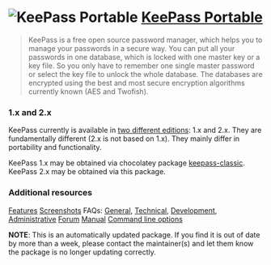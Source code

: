 # ![KeePass Portable](https://cdn.jsdelivr.net/gh/pauby/ChocoPackages@be7abc17/icons/keepass.png "KeePass Logo") [KeePass Portable](https://chocolatey.org/packages/keepass.portable)

>KeePass is a free open source password manager, which helps you to manage your passwords in a secure way. You can put all your passwords in one database, which is locked with one master key or a key file. So you only have to remember one single master password or select the key file to unlock the whole database. The databases are encrypted using the best and most secure encryption algorithms currently known (AES and Twofish).

### 1.x and 2.x

KeePass currently is available in [two different editions](http://keepass.info/compare.html): 1.x and 2.x. They are fundamentally different (2.x is not based on 1.x). They mainly differ in portability and functionality.

KeePass 1.x may be obtained via chocolatey package [keepass-classic](https://chocolatey.org/packages/keepass-classic).
KeePass 2.x may be obtained via this package.

### Additional resources

[Features](http://keepass.info/features.html)
[Screenshots](http://keepass.info/screenshots.html#scr2x)
FAQs: [General](http://keepass.info/help/kb/faq.html), [Technical](http://keepass.info/help/base/faq_tech.html), [Development](http://keepass.info/devstatus.html), [Administrative](http://keepass.info/help/base/faq.html)
[Forum](https://sourceforge.net/p/keepass/discussion/)
[Manual](http://keepass.info/help/base/index.html)
[Command line options](http://keepass.info/help/base/cmdline.html)

**NOTE**: This is an automatically updated package. If you find it is out of date by more than a week, please contact the maintainer(s) and let them know the package is no longer updating correctly.